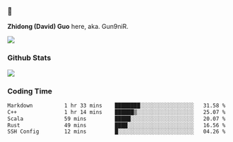 ### 👋 

**Zhidong (David) Guo** here, aka. Gun9niR.

![](https://komarev.com/ghpvc/?username=Gun9niR&label=Total+Views)

### Github Stats

<img src="https://github-readme-stats.vercel.app/api?username=Gun9niR&count_private=true&show_icons=true&theme=vue-dark&hide_title=true">

### Coding Time

<!--START_SECTION:waka-->

```txt
Markdown          1 hr 33 mins    ████████░░░░░░░░░░░░░░░░░   31.58 %
C++               1 hr 14 mins    ██████▒░░░░░░░░░░░░░░░░░░   25.07 %
Scala             59 mins         █████░░░░░░░░░░░░░░░░░░░░   20.07 %
Rust              49 mins         ████░░░░░░░░░░░░░░░░░░░░░   16.56 %
SSH Config        12 mins         █░░░░░░░░░░░░░░░░░░░░░░░░   04.26 %
```

<!--END_SECTION:waka-->
